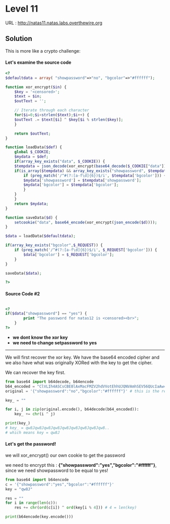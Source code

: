 # Level 11

URL : http://natas11.natas.labs.overthewire.org

## Solution

This is more like  a crypto challenge:

#### Let's examine the source code

```php
<?
$defaultdata = array( "showpassword"=>"no", "bgcolor"=>"#ffffff");

function xor_encrypt($in) {
    $key = '<censored>';
    $text = $in;
    $outText = '';

    // Iterate through each character
    for($i=0;$i<strlen($text);$i++) {
    $outText .= $text[$i] ^ $key[$i % strlen($key)];
    }

    return $outText;
}

function loadData($def) {
    global $_COOKIE;
    $mydata = $def;
    if(array_key_exists("data", $_COOKIE)) {
    $tempdata = json_decode(xor_encrypt(base64_decode($_COOKIE["data"])), true);
    if(is_array($tempdata) && array_key_exists("showpassword", $tempdata) && array_key_exists("bgcolor", $tempdata)) {
        if (preg_match('/^#(?:[a-f\d]{6})$/i', $tempdata['bgcolor'])) {
        $mydata['showpassword'] = $tempdata['showpassword'];
        $mydata['bgcolor'] = $tempdata['bgcolor'];
        }
    }
    }
    return $mydata;
}

function saveData($d) {
    setcookie("data", base64_encode(xor_encrypt(json_encode($d))));
}

$data = loadData($defaultdata);

if(array_key_exists("bgcolor",$_REQUEST)) {
    if (preg_match('/^#(?:[a-f\d]{6})$/i', $_REQUEST['bgcolor'])) {
        $data['bgcolor'] = $_REQUEST['bgcolor'];
    }
}

saveData($data);

?>
```
#### Source Code #2

```php

<?
if($data["showpassword"] == "yes") {
        print "The password for natas12 is <censored><br>";
    }
?>
```

- **we dont know the xor key**
- **we need to change setpassword to yes**


---------------------
We will first recover the xor key. We have the base64 encoded cipher and we also have what was originally XORed with the key to get the cipher.

We can recover the key first.

```python
from base64 import b64decode, b64encode
b64_encoded = "ClVLIh4ASCsCBE8lAxMacFMZV2hdVVotEhhUJQNVAmhSEV56QUcIaAw="
original = '{"showpassword":"no","bgcolor":"#ffffff"}' # this is the result on using php's json_encode(array) on the original array in source code 

key_ = ""

for i, j in zip(original.encode(), b64decode(b64_encoded)):
    key_ += chr(i ^ j)

print(key_)
# key_ = qw8Jqw8Jqw8Jqw8Jqw8Jqw8Jqw8Jqw8Jqw8..
# which means key = qw8J
```


#### Let's get the password!

we will xor_encrypt() our own cookie to get the password

we need to encrypt this : **{"showpassword":"yes","bgcolor":"#ffffff"}**, since we need showpassword to be equal to yes!

```python
from base64 import b64encode
c = '{"showpassword":"yes","bgcolor":"#ffffff"}'
key = "qw8J"

res = ""
for i in range(len(c)):
    res += chr(ord(c[i]) ^ ord(key[i % 4])) # 4 = len(key)

print(b64encode(key.encode()))

```



